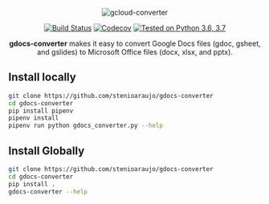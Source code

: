 <p align="center">
<img src="https://user-images.githubusercontent.com/6247636/56101270-23f60b00-5ef0-11e9-92f1-ec3cf76d123d.png" alt="gcloud-converter" />
</p>

<p align="center">
<a href="https://travis-ci.com/stenioaraujo/gdocs-converter"><img src="https://img.shields.io/travis/com/stenioaraujo/gdocs-converter/master.svg?style=popout-square&label=Travis%20CI&logo=travis&logoColor=white" alt="Build Status" /></a>
<a href="https://codecov.io/gh/stenioaraujo/gdocs-converter/branch/master"><img src="https://img.shields.io/codecov/c/github/stenioaraujo/gdocs-converter/master.svg?logo=codecov&style=popout-square" alt="Codecov" /></a>
<a href="https://github.com/stenioaraujo/gdocs-converter"><img src="https://img.shields.io/badge/Python-3.6%7C3.7-informational.svg?logo=python&style=popout-square" alt="Tested on Python 3.6, 3.7" /></a>
</p>

<p align="center">
<b>gdocs-converter</b> makes it easy to convert Google Docs files (gdoc, gsheet, and gslides) to Microsoft Office files (docx, xlsx, and pptx).
</p>


## Install locally

``` bash
git clone https://github.com/stenioaraujo/gdocs-converter
cd gdocs-converter
pip install pipenv
pipenv install
pipenv run python gdocs_converter.py --help
```

## Install Globally

``` bash
git clone https://github.com/stenioaraujo/gdocs-converter
cd gdocs-converter
pip install .
gdocs-converter --help
```
